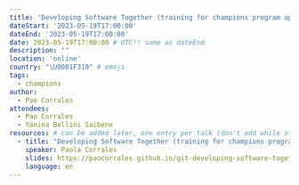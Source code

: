 ```yaml
---
title: 'Developing Software Together (training for champions program applicants)'
dateStart: '2023-05-19T17:00:00'
dateEnd: '2023-05-19T17:00:00'
date: 2023-05-19T17:00:00 # UTC!! same as dateEnd
description: ""
location: 'online'
country: "\U0001F310" # emoji
tags: 
  - champions
author:
  - Pao Corrales
attendees:
  - Pao Corrales
  - Yanina Bellini Saibene
resources: # can be added later, one entry per talk (don't add while still empty, add once there are resources)
  - title: "Developing Software Together (training for champions program applicants)"
    speaker: Paola Corrales
    slides: https://paocorrales.github.io/git-developing-software-together/
    language: en
---
```



